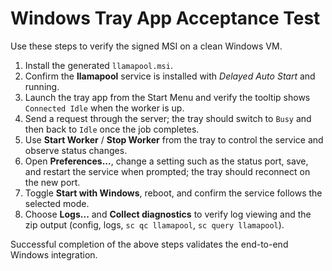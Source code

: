# Windows Tray App Acceptance Test

Use these steps to verify the signed MSI on a clean Windows VM.

1. Install the generated `llamapool.msi`.
2. Confirm the **llamapool** service is installed with *Delayed Auto Start* and running.
3. Launch the tray app from the Start Menu and verify the tooltip shows `Connected Idle` when the worker is up.
4. Send a request through the server; the tray should switch to `Busy` and then back to `Idle` once the job completes.
5. Use **Start Worker** / **Stop Worker** from the tray to control the service and observe status changes.
6. Open **Preferences...**, change a setting such as the status port, save, and restart the service when prompted; the tray should reconnect on the new port.
7. Toggle **Start with Windows**, reboot, and confirm the service follows the selected mode.
8. Choose **Logs...** and **Collect diagnostics** to verify log viewing and the zip output (config, logs, `sc qc llamapool`, `sc query llamapool`).

Successful completion of the above steps validates the end-to-end Windows integration.

